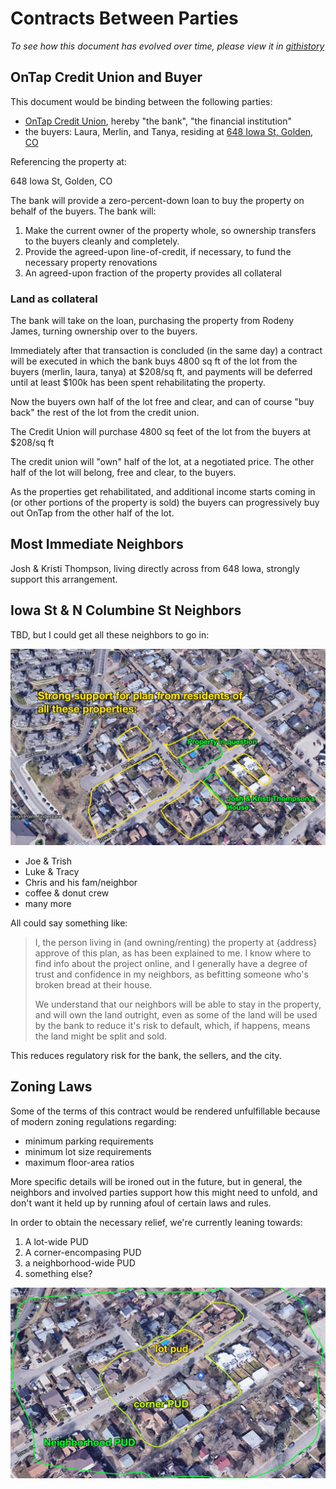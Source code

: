 # Contracts Between Parties

_To see how this document has evolved over time, please view it in [githistory](https://github.githistory.xyz/josh-works/til/blob/main/golden/contracts-between-parties.md)_

## OnTap Credit Union and Buyer

This document would be binding between the following parties:

- [OnTap Credit Union](https://www.ontapcu.org/), hereby "the bank", "the financial institution"
- the buyers: Laura, Merlin, and Tanya, residing at [648 Iowa St, Golden, CO](https://www.zillow.com/homedetails/648-Iowa-St-Golden-CO-80403/13709768_zpid/)

Referencing the property at:

648 Iowa St, Golden, CO

The bank will provide a zero-percent-down loan to buy the property on behalf of the buyers. The bank will:

1. Make the current owner of the property whole, so ownership transfers to the buyers cleanly and completely.
2. Provide the agreed-upon line-of-credit, if necessary, to fund the necessary property renovations
3. An agreed-upon fraction of the property provides all collateral


### Land as collateral

The bank will take on the loan, purchasing the property from Rodeny James, turning ownership over to the buyers.

Immediately after that transaction is concluded (in the same day) a contract will be executed in which the bank buys 4800 sq ft of the lot from the buyers (merlin, laura, tanya) at $208/sq ft, and payments will be deferred until at least $100k has been spent rehabilitating the property. 

Now the buyers own half of the lot free and clear, and can of course "buy back" the rest of the lot from the credit union. 

The Credit Union will purchase 4800 sq feet of the lot from the buyers at $208/sq ft

The credit union will "own" half of the lot, at a negotiated price. The other half of the lot will belong, free and clear, to the buyers. 

As the properties get rehabilitated, and additional income starts coming in (or other portions of the property is sold) the buyers can progressively buy out OnTap from the other half of the lot. 


## Most Immediate Neighbors

Josh & Kristi Thompson, living directly across from 648 Iowa, strongly support this arrangement.

## Iowa St & N Columbine St Neighbors

TBD, but I could get all these neighbors to go in:

![neighborhood](/images/2021-08-17at407PM.jpg)

- Joe & Trish
- Luke & Tracy
- Chris and his fam/neighbor
- coffee & donut crew
- many more

All could say something like:

> I, the person living in (and owning/renting) the property at {address} approve of this plan, as has been explained to me. I know where to find info about the project online, and I generally have a degree of trust and confidence in my neighbors, as befitting someone who's broken bread at their house.
>
> We understand that our neighbors will be able to stay in the property, and will own the land outright, even as some of the land will be used by the bank to reduce it's risk to default, which, if happens, means the land might be split and sold. 



This reduces regulatory risk for the bank, the sellers, and the city.

## Zoning Laws

Some of the terms of this contract would be rendered unfulfillable because of modern zoning regulations regarding:

- minimum parking requirements
- minimum lot size requirements
- maximum floor-area ratios

More specific details will be ironed out in the future, but in general, the neighbors and involved parties support how this might need to unfold, and don't want it held up by running afoul of certain laws and rules. 

In order to obtain the necessary relief, we're currently leaning towards:

1. A lot-wide PUD
2. A corner-encompasing PUD
3. a neighborhood-wide PUD
4. something else?

![pud_options](/images/2021-08-17at431PM.jpg)








